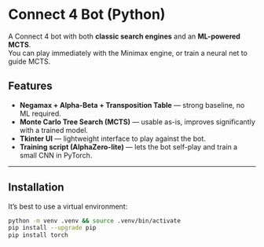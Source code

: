 # Connect 4 Bot (Python)

A Connect 4 bot with both **classic search engines** and an **ML-powered MCTS**.  
You can play immediately with the Minimax engine, or train a neural net to guide MCTS.

## Features
- **Negamax + Alpha-Beta + Transposition Table** — strong baseline, no ML required.  
- **Monte Carlo Tree Search (MCTS)** — usable as-is, improves significantly with a trained model.  
- **Tkinter UI** — lightweight interface to play against the bot.  
- **Training script (AlphaZero-lite)** — lets the bot self-play and train a small CNN in PyTorch.  

---

## Installation
It’s best to use a virtual environment:
```bash
python -m venv .venv && source .venv/bin/activate
pip install --upgrade pip
pip install torch
